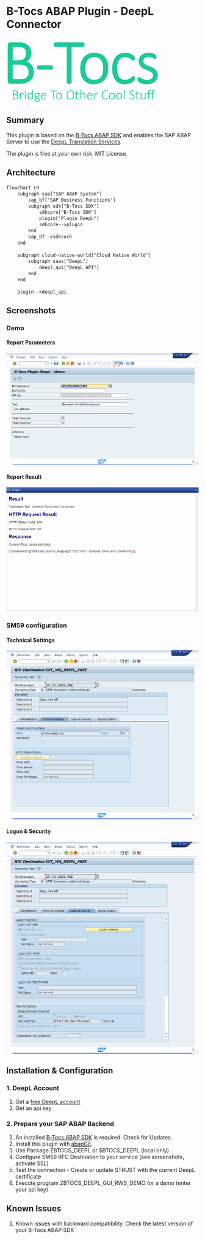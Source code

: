 # B-Tocs ABAP Plugin - DeepL Connector

![Bride To Other Cool Stuff](res/btocs_logo.gif)

## Summary

This plugin is based on the [B-Tocs ABAP SDK](https://github.com/b-tocs/abap_btocs_core) and enables the SAP ABAP Server to use the [DeepL Translation Services](https://www.deepl.com).

The plugin is free at your own risk. 
MIT License.


## Architecture

```mermaid
flowchart LR
    subgraph sap["SAP ABAP System"]
        sap_bf["SAP Business Functions"]
        subgraph sdk["B-Tocs SDK"]
            sdkcore["B-Tocs SDK"]
            plugin["Plugin DeepL"]
            sdkcore-->plugin
        end
        sap_bf-->sdkcore
    end

    subgraph cloud-native-world["Cloud Native World"]
        subgraph saas["DeepL"]
            deepl_api["DeepL API"]
        end
    end

    plugin-->deepl_api    
```

## Screenshots

### Demo 
#### Report Parameters

![Report Parameters](res/demo_report.gif)

#### Report Result

![Report Result](res/report_result.gif)

### SM59 configuration

#### Technical Settings

![SM59_TECH](res/sm59_detail.gif)

#### Logon & Security

![SM59_SEC](res/sm59_security.gif)


## Installation & Configuration

### 1. DeepL Account

1. Get a [free DeepL account](https://www.deepl.com)
2. Get an api key


### 2. Prepare your SAP ABAP Backend
1. An installed [B-Tocs ABAP SDK](https://github.com/b-tocs/abap_btocs_core) is required. Check for Updates.
2. Install this plugin with [abapGit](https://abapgit.org).
3. Use Package ZBTOCS_DEEPL or $BTOCS_DEEPL (local only)
4. Configure SM59 RFC Destination to your service (see screenshots, activate SSL)
5. Test the connection - Create or update STRUST with the current DeepL certificate
6. Execute program ZBTOCS_DEEPL_GUI_RWS_DEMO for a demo (enter your api key)


## Known Issues
1. Known issues with backward compatibility. Check the latest version of your B-Tocs ABAP SDK
